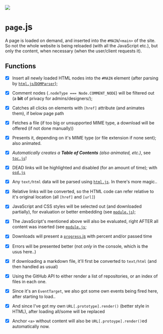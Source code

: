 <img src="https://kekse.biz/github.php?draw&text=`Page`&override=github:v4" />

# **`page`**.js
A page is loaded on demand, and inserted into the `#MAIN`/`<main>` of the site. So not
the whole website is being reloaded (with all the JavaScript etc.), but only the content,
when necessary (when the user/client requests it).

## Functions
- [x] Insert all newly loaded HTML nodes into the `#MAIN` element (after parsing by [`html.js`/`DOMParser`](html.md));
- [x] Comment nodes (`.nodeType === Node.COMMENT_NODE`) will be filtered out (a **bit** of privacy for admins/designers/);
- [x] Catches all clicks on elements with `[href]` attribute (and animates them), if below page path
- [x] Fetches a file (if too big or unsupported MIME type, a download will be offered (if not done manually))
- [x] Presents it, depending on it's MIME type (or file extension if none sent); also animated.
- [x] _Automatically creates a **Table of Contents** (also animated, etc.)_, see [`toc.js`](toc.md)!
- [x] DEAD links will be highlighted and disabled (for an amount of time); with [`osd.js`](osd.md)
- [x] Any `text/html` data will be parsed using [`html.js`](html.md). In there's more magic..
- [x] Relative links will be converted, so the HTML code can refer relative to it's original location (all `[href]` and `[url]`)
- [x] JavaScript and CSS styles will be selected out (and downloaded partially), for evaluation or better embedding (see [`module.js`](module.md));
- [x] The JavaScript's mentioned above will also be evaluated, right AFTER all content was inserted (see [`module.js`](module.md);
- [x] Downloads will present a [`progress`.js](progress.md) with percent and/or passed time
- [x] Errors will be presented better (not *only* in the console, which is the usus here..)
- [x] If downloading a markdown file, it'll first be converted to `text/html` (and then handled as usual)
- [x] Using the GitHub API to either render a list of repositories, or an index of files in each one.
- [x] Since it's an `EventTarget`, we also got some own events being fired here, after starting to load..
- [x] And since I've got my own `URL[.prototype].render()` (better style in HTML), after loading all/some will be replaced
- [x] Anchor `<a>` without content will also be `URL[.protoype].render()`ed automatically now.

